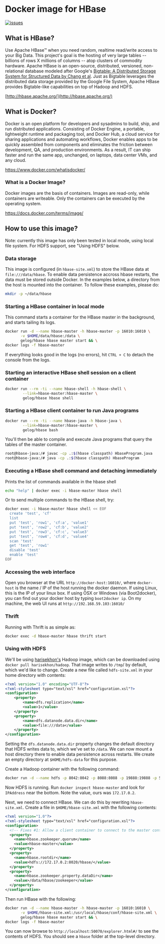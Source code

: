 # Docker image for HBase

[ ![issues](https://img.shields.io/github/issues/gelog/docker-ubuntu-hbase.svg) ](https://github.com/gelog/docker-ubuntu-hbase)


## What is HBase?
Use Apache HBase™ when you need random, realtime read/write access to your Big Data. This project's goal is the hosting of very large tables -- billions of rows X millions of columns -- atop clusters of commodity hardware. Apache HBase is an open-source, distributed, versioned, non-relational database modeled after Google's [Bigtable: A Distributed Storage System for Structured Data by Chang et al](http://research.google.com/archive/bigtable.html). Just as Bigtable leverages the distributed data storage provided by the Google File System, Apache HBase provides Bigtable-like capabilities on top of Hadoop and HDFS.

[http://hbase.apache.org/](http://hbase.apache.org/)


## What is Docker?
Docker is an open platform for developers and sysadmins to build, ship, and run distributed applications. Consisting of Docker Engine, a portable, lightweight runtime and packaging tool, and Docker Hub, a cloud service for sharing applications and automating workflows, Docker enables apps to be quickly assembled from components and eliminates the friction between development, QA, and production environments. As a result, IT can ship faster and run the same app, unchanged, on laptops, data center VMs, and any cloud.

https://www.docker.com/whatisdocker/

### What is a Docker Image?
Docker images are the basis of containers. Images are read-only, while containers are writeable. Only the containers can be executed by the operating system.

https://docs.docker.com/terms/image/


## How to use this image?
Note: currently this image has only been tested in local mode, using local file system. For HDFS support, see "Using HDFS" below.

### Data storage
This image is configured (in `hbase-site.xml`) to store the HBase data at `file:///data/hbase`.
To enable data persistence accross hbase restarts, the data must be stored outside Docker. In the examples below, a directory from the host is mounted into the container. To follow these examples, please do:
```bash
mkdir -p ~/data/hbase
```

### Starting a HBase container in local mode
This command starts a container for the HBase master in the background, and starts tailing its logs.
```bash
docker run -d --name hbase-master -h hbase-master -p 16010:16010 \
       -v $HOME/data/hbase:/data \
       gelog/hbase hbase master start && \
docker logs -f hbase-master
```
If everything looks good in the logs (no errors), hit `CTRL + C` to detach the console from the logs.

### Starting an interactive HBase shell session on a client container
```bash
docker run --rm -ti --name hbase-shell -h hbase-shell \
		--link=hbase-master:hbase-master \
		gelog/hbase hbase shell
```

### Starting a HBase client container to run Java programs
```bash
docker run --rm -ti --name hbase-java -h hbase-java \
		--link=hbase-master:hbase-master \
		gelog/hbase bash
```
You'll then be able to compile and execute Java programs that query the tables of the master container.
```bash
root@hbase-java:/# javac -cp .:$(hbase classpath) HbaseProgram.java
root@hbase-java:/# java -cp .:$(hbase classpath) HbaseProgram
```

### Executing a HBase shell command and detaching immediately
Prints the list of commands available in the hbase shell
```bash
echo "help" | docker exec -i hbase-master hbase shell
```
Or to send multiple commands to the HBase shell, try:
```bash
docker exec -i hbase-master hbase shell << EOF
  create 'test', 'cf'
  list
  put 'test', 'row1', 'cf:a', 'value1'
  put 'test', 'row2', 'cf:b', 'value2'
  put 'test', 'row3', 'cf:c', 'value3'
  put 'test', 'row4', 'cf:d', 'value4'
  scan 'test'
  get 'test', 'row1'
  disable 'test'
  enable 'test'
EOF
```

### Accessing the web interface
Open you browser at the URL `http://docker-host:16010/`, where `docker-host` is the name / IP of the host running the docker daemon. If using Linux, this is the IP of your linux box. If using OSX or Windows (via Boot2docker), you can find out your docker host by typing `boot2docker ip`. On my machine, the web UI runs at `http://192.168.59.103:16010/`

### Thrift
Running with Thrift is as simple as:
```bash
docker exec -d hbase-master hbase thrift start
```

### Using with HDFS
We'll be using [harisekhon's](https://hub.docker.com/r/harisekhon/hadoop/) Hadoop image, which can be downloaded using `docker pull harisekhon/hadoop`. That image writes to `/tmp`/ by default, which we'd like to change. Create a new file called `hdfs-site.xml` in your home directory with contents:
```xml
<?xml version="1.0" encoding="UTF-8"?>
<?xml-stylesheet type="text/xsl" href="configuration.xsl"?>
<configuration>
    <property>
        <name>dfs.replication</name>
        <value>1</value>
    </property>
    <property>
        <name>dfs.datanode.data.dir</name>
        <value>file:///data</value>
    </property>
</configuration>
```
Setting the `dfs.datanode.data.dir` property changes the default directory that HDFS writes data to, which we've set to `/data`. We can now mount a host directory there to enable data persistence across restarts. We create an empty directory at `$HOME/hdfs-data` for this purpose.

Create a Hadoop container with the following command:
```bash
docker run -d --name hdfs -p 8042:8042 -p 8088:8088 -p 19888:19888 -p 50070:50070 -p 50075:50075 -v $HOME/hdfs-data:/data -v $HOME/hdfs-site.xml:/hadoop/etc/hadoop/hdfs-site.xml harisekhon/hadoop
```

Now HDFS is running. Run `docker inspect hbase-master` and look for `IPAddress` near the bottom. Note the value, ours was `172.17.0.2`. 

Next, we need to connect HBase. We can do this by rewriting `hbase-site.xml`. Create a file in `$HOME/hbase-site.xml` with the following contents:
```xml
<?xml version="1.0"?>
<?xml-stylesheet type="text/xsl" href="configuration.xsl"?>
<configuration>
  <!-- Fixes #1: Allow a client container to connect to the master container -->
  <property>
    <name>hbase.zookeeper.quorum</name>
    <value>hbase-master</value>
  </property>
  <property>
    <name>hbase.rootdir</name>
    <value>hdfs://172.17.0.2:8020/hbase/</value>
  </property>
  <property>
    <name>hbase.zookeeper.property.dataDir</name>
    <value>/data/hbase/zookeeper</value>
  </property>
</configuration>
```

Then run HBase with the following:
```bash
docker run -d --name hbase-master -h hbase-master -p 16010:16010 \
       -v $HOME/hbase-site.xml:/usr/local/hbase/conf/hbase-site.xml \
       gelog/hbase hbase master start && \
docker logs -f hbase-master
```

You can now browse to `http://localhost:50070/explorer.html#/` to see the contents of HDFS. You should see a `hbase` folder at the top-level directory.
